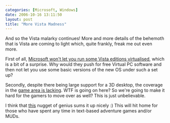 ```yaml
---
categories: [Microsoft, Windows]
date: 2006-10-16 13:11:50
layout: post
title: "More Vista Madness"
---
```

And so the Vista malarky continues! More and more details of the behemoth that is Vista are coming to light which, quite frankly, freak me out even more.

First of all, <a href="http://www.virtualization.info/2006/10/microsoft-denies-some-vista-editions.html" target="_blank" title="virtualization.info: Microsoft denies some Vista editions to run virtualized">Microsoft won't let you run some Vista editions virtualised</a>, which is a bit of a surprise. Why would they push for free Virtual PC software and then not let you use some basic versions of the new OS under such a set up?

Secondly, despite there being large support for a 3D desktop, the coverage in the <a href="http://www.theinquirer.net/default.aspx?article=35084" title="Vista RC 2 gaming with Nvidia not there yet" target="_blank">game area is lacking</a>. WTF is going on here? So we're going to make it hard for the gamers to move over as well? This is just unbelievable.

I think that <a href="http://www.from9till2.com/PermaLink.aspx?guid=227f20b1-adfe-4361-b776-111a7069f622" title="From 9 till 2 - Vista the Adventure Game" target="_blank">this</a> nugget of genius sums it up nicely :) This will hit home for those who have spent any time in text-based adventure games and/or MUDs.
